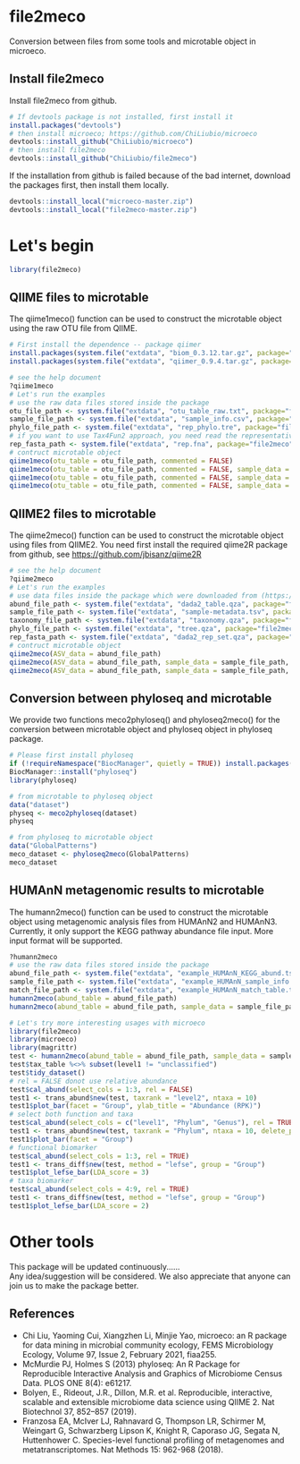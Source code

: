 # file2meco
Conversion between files from some tools and microtable object in microeco.


## Install file2meco

Install file2meco from github.

```r
# If devtools package is not installed, first install it
install.packages("devtools")
# then install microeco; https://github.com/ChiLiubio/microeco
devtools::install_github("ChiLiubio/microeco")
# then install file2meco
devtools::install_github("ChiLiubio/file2meco")
```

If the installation from github is failed because of the bad internet, download the packages first, then install them locally.

```r
devtools::install_local("microeco-master.zip")
devtools::install_local("file2meco-master.zip")
```

# Let's begin

```r
library(file2meco)
```


## QIIME files to microtable

The qiime1meco() function can be used to construct the microtable object using the raw OTU file from QIIME.

```r
# First install the dependence -- package qiimer
install.packages(system.file("extdata", "biom_0.3.12.tar.gz", package="microeco"), repos = NULL, type = "source")
install.packages(system.file("extdata", "qiimer_0.9.4.tar.gz", package="microeco"), repos = NULL, type = "source")
```

```r
# see the help document
?qiime1meco
# Let's run the examples
# use the raw data files stored inside the package
otu_file_path <- system.file("extdata", "otu_table_raw.txt", package="file2meco")
sample_file_path <- system.file("extdata", "sample_info.csv", package="file2meco")
phylo_file_path <- system.file("extdata", "rep_phylo.tre", package="file2meco")
# if you want to use Tax4Fun2 approach, you need read the representative sequences and add it to the microtable object.
rep_fasta_path <- system.file("extdata", "rep.fna", package="file2meco")
# contruct microtable object
qiime1meco(otu_table = otu_file_path, commented = FALSE)
qiime1meco(otu_table = otu_file_path, commented = FALSE, sample_data = sample_file_path)
qiime1meco(otu_table = otu_file_path, commented = FALSE, sample_data = sample_file_path, phylo_tree = phylo_file_path)
qiime1meco(otu_table = otu_file_path, commented = FALSE, sample_data = sample_file_path, phylo_tree = phylo_file_path, rep_fasta = rep_fasta_path)
```



## QIIME2 files to microtable

The qiime2meco() function can be used to construct the microtable object using files from QIIME2.
You need first install the required qiime2R package from github, see https://github.com/jbisanz/qiime2R


```r
# see the help document
?qiime2meco
# Let's run the examples
# use data files inside the package which were downloaded from (https://docs.qiime2.org/2020.8/tutorials/pd-mice/).
abund_file_path <- system.file("extdata", "dada2_table.qza", package="file2meco")
sample_file_path <- system.file("extdata", "sample-metadata.tsv", package="file2meco")
taxonomy_file_path <- system.file("extdata", "taxonomy.qza", package="file2meco")
phylo_file_path <- system.file("extdata", "tree.qza", package="file2meco")
rep_fasta_path <- system.file("extdata", "dada2_rep_set.qza", package="file2meco")
# contruct microtable object
qiime2meco(ASV_data = abund_file_path)
qiime2meco(ASV_data = abund_file_path, sample_data = sample_file_path, taxonomy_data = taxonomy_file_path)
qiime2meco(ASV_data = abund_file_path, sample_data = sample_file_path, taxonomy_data = taxonomy_file_path, phylo_tree = phylo_file_path, rep_fasta = rep_fasta_path)
```


## Conversion between phyloseq and microtable
We provide two functions meco2phyloseq() and phyloseq2meco() for the conversion between microtable object and phyloseq object in phyloseq package.

```r
# Please first install phyloseq
if (!requireNamespace("BiocManager", quietly = TRUE)) install.packages("BiocManager")
BiocManager::install("phyloseq")
library(phyloseq)
```

```r
# from microtable to phyloseq object
data("dataset")
physeq <- meco2phyloseq(dataset)
physeq
```

```r
# from phyloseq to microtable object
data("GlobalPatterns")
meco_dataset <- phyloseq2meco(GlobalPatterns)
meco_dataset
```


## HUMAnN metagenomic results to microtable

The humann2meco() function can be used to construct the microtable object using metagenomic analysis files from HUMAnN2 and HUMAnN3.
Currently, it only support the KEGG pathway abundance file input. More input format will be supported.

```r
?humann2meco
# use the raw data files stored inside the package
abund_file_path <- system.file("extdata", "example_HUMAnN_KEGG_abund.tsv", package="file2meco")
sample_file_path <- system.file("extdata", "example_HUMAnN_sample_info.tsv", package="file2meco")
match_file_path <- system.file("extdata", "example_HUMAnN_match_table.tsv", package="file2meco")
humann2meco(abund_table = abund_file_path)
humann2meco(abund_table = abund_file_path, sample_data = sample_file_path, match_table = match_file_path)
```

```r
# Let's try more interesting usages with microeco
library(file2meco)
library(microeco)
library(magrittr)
test <- humann2meco(abund_table = abund_file_path, sample_data = sample_file_path, match_table = match_file_path)
test$tax_table %<>% subset(level1 != "unclassified")
test$tidy_dataset()
# rel = FALSE donot use relative abundance
test$cal_abund(select_cols = 1:3, rel = FALSE)
test1 <- trans_abund$new(test, taxrank = "level2", ntaxa = 10)
test1$plot_bar(facet = "Group", ylab_title = "Abundance (RPK)")
# select both function and taxa
test$cal_abund(select_cols = c("level1", "Phylum", "Genus"), rel = TRUE)
test1 <- trans_abund$new(test, taxrank = "Phylum", ntaxa = 10, delete_part_prefix = T)
test1$plot_bar(facet = "Group")
# functional biomarker
test$cal_abund(select_cols = 1:3, rel = TRUE)
test1 <- trans_diff$new(test, method = "lefse", group = "Group")
test1$plot_lefse_bar(LDA_score = 3)
# taxa biomarker
test$cal_abund(select_cols = 4:9, rel = TRUE)
test1 <- trans_diff$new(test, method = "lefse", group = "Group")
test1$plot_lefse_bar(LDA_score = 2)
```

# Other tools

This package will be updated continuously......  
Any idea/suggestion will be considered. We also appreciate that anyone can join us to make the package better.


## References
  - Chi Liu, Yaoming Cui, Xiangzhen Li, Minjie Yao, microeco: an R package for data mining in microbial community ecology, FEMS Microbiology Ecology, Volume 97, Issue 2, February 2021, fiaa255.
  - McMurdie PJ, Holmes S (2013) phyloseq: An R Package for Reproducible Interactive Analysis and Graphics of Microbiome Census Data. PLOS ONE 8(4): e61217. 
  - Bolyen, E., Rideout, J.R., Dillon, M.R. et al. Reproducible, interactive, scalable and extensible microbiome data science using QIIME 2. Nat Biotechnol 37, 852–857 (2019).
  - Franzosa EA, McIver LJ, Rahnavard G, Thompson LR, Schirmer M, Weingart G, Schwarzberg Lipson K, Knight R, Caporaso JG, Segata N, Huttenhower C. Species-level functional profiling of metagenomes and metatranscriptomes. Nat Methods 15: 962-968 (2018).
